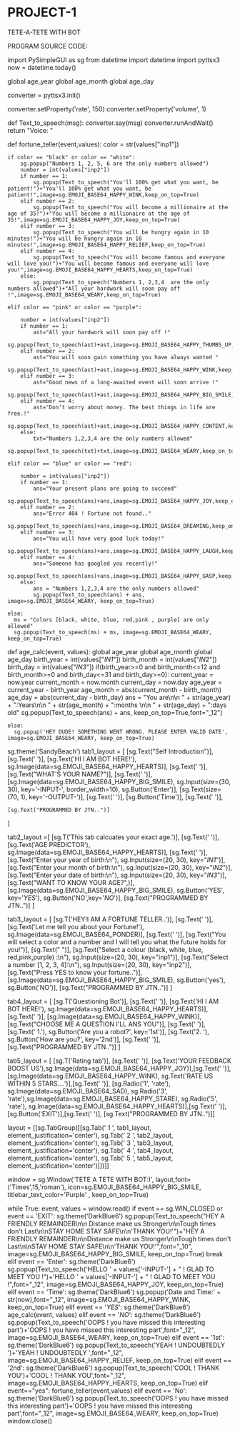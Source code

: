 # PROJECT-1
TETE-A-TETE WITH BOT

PROGRAM SOURCE CODE:



import PySimpleGUI as sg
from datetime import datetime
import pyttsx3
now = datetime.today()

global age_year
global age_month
global age_day

converter = pyttsx3.init()

converter.setProperty('rate', 150)
converter.setProperty('volume', 1)

def Text_to_speech(msg):
    converter.say(msg)
    converter.runAndWait()
    return "Voice:  "

def fortune_teller(event,values):
    color = str(values["inp1"])

    if color == "black" or color == "white":
        sg.popup("Numbers 1, 2, 5, 6 are the only numbers allowed")
        number = int(values["inp2"])
        if number == 1:
            sg.popup(Text_to_speech("You'll 100% get what you want, be patient!")+"You'll 100% get what you want, be patient!",image=sg.EMOJI_BASE64_HAPPY_WINK,keep_on_top=True)
        elif number == 2:
            sg.popup(Text_to_speech("You will become a millionaire at the age of 35!")+"You will become a millionaire at the age of 35!",image=sg.EMOJI_BASE64_HAPPY_JOY,keep_on_top=True)
        elif number == 3:
            sg.popup(Text_to_speech("You will be hungry again in 10 minutes!")+"You will be hungry again in 10 minutes!",image=sg.EMOJI_BASE64_HAPPY_RELIEF,keep_on_top=True)
        elif number == 4:
            sg.popup(Text_to_speech("You will become famous and everyone will love you!")+"You will become famous and everyone will love you!",image=sg.EMOJI_BASE64_HAPPY_HEARTS,keep_on_top=True)
        else:
            sg.popup(Text_to_speech("Numbers 1, 2,3,4  are the only numbers allowed")+"All your hardwork will soon pay off !",image=sg.EMOJI_BASE64_WEARY,keep_on_top=True)

    elif color == "pink" or color == "purple":

        number = int(values["inp2"])
        if number == 1:
            ast="All your hardwork will soon pay off !"
            sg.popup(Text_to_speech(ast)+ast,image=sg.EMOJI_BASE64_HAPPY_THUMBS_UP,keep_on_top=True)
        elif number == 2:
            ast="You will soon gain something you have always wanted "
            sg.popup(Text_to_speech(ast)+ast,image=sg.EMOJI_BASE64_HAPPY_WINK,keep_on_top=True)
        elif number == 3:
            ast="Good news of a long-awaited event will soon arrive !"
            sg.popup(Text_to_speech(ast)+ast,image=sg.EMOJI_BASE64_HAPPY_BIG_SMILE,keep_on_top=True)
        elif number == 4:
            ast="Don’t worry about money. The best things in life are free.!"
            sg.popup(Text_to_speech(ast)+ast,image=sg.EMOJI_BASE64_HAPPY_CONTENT,keep_on_top=True)
        else:
            txt="Numbers 1,2,3,4 are the only numbers allowed"
            sg.popup(Text_to_speech(txt)+txt,image=sg.EMOJI_BASE64_WEARY,keep_on_top=True)

    elif color == "blue" or color == "red":

        number = int(values["inp2"])
        if number == 1:
            ans="Your present plans are going to succeed"
            sg.popup(Text_to_speech(ans)+ans,image=sg.EMOJI_BASE64_HAPPY_JOY,keep_on_top=True)
        elif number == 2:
            ans="Error 404 ! Fortune not found.."
            sg.popup(Text_to_speech(ans)+ans,image=sg.EMOJI_BASE64_DREAMING,keep_on_top=True)
        elif number == 3:
            ans="You will have very good luck today!"
            sg.popup(Text_to_speech(ans)+ans,image=sg.EMOJI_BASE64_HAPPY_LAUGH,keep_on_top=True)
        elif number == 4:
            ans="Someone has googled you recently!"
            sg.popup(Text_to_speech(ans)+ans,image=sg.EMOJI_BASE64_HAPPY_GASP,keep_on_top=True)
        else:
            ans = "Numbers 1,2,3,4 are the only numbers allowed"
            sg.popup(Text_to_speech(ans) + ans, image=sg.EMOJI_BASE64_WEARY, keep_on_top=True)

    else:
      ms = "Colors [black, white, blue, red,pink , purple] are only allowed"
      sg.popup(Text_to_speech(ms) + ms, image=sg.EMOJI_BASE64_WEARY, keep_on_top=True)



def age_calc(event, values):
    global age_year
    global age_month
    global age_day
    birth_year = int(values["_IN1_"])
    birth_month = int(values["_IN2_"])
    birth_day = int(values["_IN3_"])
    if(birth_year>=0 and birth_month<=12 and birth_month>=0 and birth_day<=31 and birth_day>=0):
      current_year = now.year
      current_month = now.month
      current_day = now.day
      age_year = current_year - birth_year
      age_month = abs(current_month - birth_month)
      age_day = abs(current_day - birth_day)
      ans = "You are\n\n   " + str(age_year) + ":Years\n\n  " + str(age_month) + ":months \n\n  " + str(age_day) + ":days  old"
      sg.popup(Text_to_speech(ans) + ans, keep_on_top=True,font="_12")

    else:
      sg.popup('HEY DUDE! SOMETHING WENT WRONG. PLEASE ENTER VALID DATE', image=sg.EMOJI_BASE64_WEARY, keep_on_top=True)


sg.theme('SandyBeach')
tab1_layout = [
    [sg.Text("Self Introduction")],
    [sg.Text('  ')],
    [sg.Text('HI I AM BOT HERE!'), sg.Image(data=sg.EMOJI_BASE64_HAPPY_HEARTS)],
    [sg.Text('  ')],
    [sg.Text("WHAT'S YOUR NAME?")],
    [sg.Text('  ')],
    [sg.Image(data=sg.EMOJI_BASE64_HAPPY_BIG_SMILE), sg.Input(size=(30, 30), key='-INPUT-', border_width=10),
     sg.Button('Enter')],
    [sg.Text(size=(70, 1), key='-OUTPUT-')],
    [sg.Text('  ')],
    [sg.Button('Time')],
    [sg.Text('  ')],

    [sg.Text("PROGRAMMED BY JTN..")]
]

tab2_layout =[
    [sg.T('This tab calcuates your exact age.')],
    [sg.Text('  ')],
    [sg.Text('AGE PREDICTOR'), sg.Image(data=sg.EMOJI_BASE64_HAPPY_HEARTS)],
    [sg.Text('  ')],
    [sg.Text("Enter your year of birth:\n"), sg.Input(size=(20, 30), key="_IN1_")],
    [sg.Text("Enter your month of birth:\n"), sg.Input(size=(20, 30), key="_IN2_")],
    [sg.Text("Enter your date of birth:\n"), sg.Input(size=(20, 30), key="_IN3_")],
    [sg.Text("WANT TO KNOW YOUR AGE?",)],
    [sg.Image(data=sg.EMOJI_BASE64_HAPPY_BIG_SMILE), sg.Button('YES', key='_YES_'),
                         sg.Button('NO',key='_NO_')],
    [sg.Text("PROGRAMMED BY JTN..")]
               ]

tab3_layout = [
    [sg.T('HEY!I AM A FORTUNE TELLER..')],
    [sg.Text('  ')],
    [sg.Text('Let me tell you about your Fortune!'), sg.Image(data=sg.EMOJI_BASE64_PONDER)],
    [sg.Text('  ')],
    [sg.Text("You will select a color and a number and I will tell you what the future holds for you!")],
    [sg.Text(" ")],
    [sg.Text("Select a colour (black, white, blue, red,pink,purple) :\n"), sg.Input(size=(20, 30), key="inp1")],
    [sg.Text("Select a number [1, 2, 3, 4]:\n"), sg.Input(size=(20, 30), key="inp2")],
    [sg.Text("Press YES to know your fortune..")],
     [sg.Image(data=sg.EMOJI_BASE64_HAPPY_BIG_SMILE), sg.Button('yes'),
                         sg.Button('NO')],
    [sg.Text("PROGRAMMED BY JTN..")]
]


tab4_layout = [
    [sg.T('Questioning Bot')],
    [sg.Text('  ')],
    [sg.Text('HI I AM BOT HERE!'), sg.Image(data=sg.EMOJI_BASE64_HAPPY_HEARTS)],
    [sg.Text('  ')],
    [sg.Image(data=sg.EMOJI_BASE64_HAPPY_WINK)], [sg.Text("CHOOSE ME A QUESTION I'LL ANS YOU")],
    [sg.Text('  ')],
    [sg.Text(' 1.'), sg.Button('Are you a robot?', key='1st')],
    [sg.Text('2. '), sg.Button('How are you?', key='2nd')],
    [sg.Text('  ')],
    [sg.Text("PROGRAMMED BY JTN..")]
]

tab5_layout = [
    [sg.T('Rating tab')],
    [sg.Text('  ')],
    [sg.Text('YOUR FEEDBACK BOOST US'),sg.Image(data=sg.EMOJI_BASE64_HAPPY_JOY)],[sg.Text('  ')],
    [sg.Image(data=sg.EMOJI_BASE64_HAPPY_WINK), sg.Text('RATE US WITHIN 5 STARS....')],[sg.Text('  ')],
    [sg.Radio('1', 'rate'), sg.Image(data=sg.EMOJI_BASE64_SAD),
     sg.Radio('3', 'rate'),sg.Image(data=sg.EMOJI_BASE64_HAPPY_STARE),
     sg.Radio('5', 'rate'), sg.Image(data=sg.EMOJI_BASE64_HAPPY_HEARTS)],[sg.Text('  ')],
    [sg.Button('EXIT')],[sg.Text('  ')], [sg.Text("PROGRAMMED BY JTN..")]]

layout = [[sg.TabGroup([[sg.Tab(' 1 ', tab1_layout, element_justification='center'),
                         sg.Tab(' 2 ', tab2_layout, element_justification='center'),
                         sg.Tab(' 3 ', tab3_layout, element_justification='center'),
                         sg.Tab(' 4 ', tab4_layout, element_justification='center'),
                         sg.Tab(' 5 ', tab5_layout, element_justification='center')]])]]

window = sg.Window('TETE A TETE WITH BOT:)', layout,font=('Times',15,'roman'), icon=sg.EMOJI_BASE64_HAPPY_BIG_SMILE, titlebar_text_color='Purple' , keep_on_top=True)

while True:
    event, values = window.read()
    if event == sg.WIN_CLOSED or event == 'EXIT':
        sg.theme('DarkBlue6')
        sg.popup(Text_to_speech("HEY A FRIENDLY REMAINDER\n\n Distance make us Stronger\n\nTough times don't Last\n\nSTAY HOME STAY SAFE\n\n'THANK YOU!'")+"HEY A FRIENDLY REMAINDER\n\nDistance make us Stronger\n\nTough times don't Last\n\nSTAY HOME STAY SAFE\n\n'THANK YOU!'",font="_10", image=sg.EMOJI_BASE64_HAPPY_BIG_SMILE, keep_on_top=True)
        break
    elif event == 'Enter':
        sg.theme('DarkBlue6')
        sg.popup(Text_to_speech('HELLO ' + values['-INPUT-'] + " ! GLAD  TO MEET YOU !")+'HELLO ' + values['-INPUT-'] + " ! GLAD  TO MEET YOU !",font="_12", image=sg.EMOJI_BASE64_HAPPY_JOY,
                 keep_on_top=True)
    elif event == 'Time':
        sg.theme('DarkBlue6')
        sg.popup('Date and Time:' + str(now),font="_12", image=sg.EMOJI_BASE64_HAPPY_WINK, keep_on_top=True)
    elif event == '_YES_':
        sg.theme('DarkBlue6')
        age_calc(event, values)
    elif event == '_NO_':
        sg.theme('DarkBlue6')
        sg.popup(Text_to_speech('OOPS ! you have missed this interesting part')+'OOPS ! you have missed this interesting part',font="_12", image=sg.EMOJI_BASE64_WEARY, keep_on_top=True)
    elif event == '1st':
        sg.theme('DarkBlue6')
        sg.popup(Text_to_speech('YEAH ! UNDOUBTEDLY ')+'YEAH ! UNDOUBTEDLY ',font="_12", image=sg.EMOJI_BASE64_HAPPY_RELIEF, keep_on_top=True)
    elif event == '2nd':
        sg.theme('DarkBlue6')
        sg.popup(Text_to_speech('COOL ! THANK YOU')+'COOL ! THANK YOU',font="_12", image=sg.EMOJI_BASE64_HAPPY_HEARTS, keep_on_top=True)
    elif event=="yes":
        fortune_teller(event,values)
    elif event == 'No':
        sg.theme('DarkBlue6')
        sg.popup(Text_to_speech('OOPS ! you have missed this interesting part')+'OOPS ! you have missed this interesting part',font="_12", image=sg.EMOJI_BASE64_WEARY, keep_on_top=True)
window.close()


